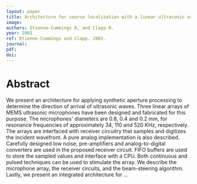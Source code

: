 ```yaml
---
layout: paper
title: Architecture for source localization with a linear ultrasonic array
image:
authors: Etienne-Cummings R, and Clapp M.
year: 2001
ref: Etienne-Cummings and Clapp. 2001.
journal: 
pdf: 
doi: 
---
```


# Abstract
We present an architecture for applying synthetic aperture processing to determine the direction of arrival of ultrasonic waves. Three linear arrays of MEMS ultrasonic microphones have been designed and fabricated for this purpose. The microphones' diameters are 0.8, 0.4 and 0.2 mm, for resonance frequencies of approximately 34, 110 and 520 KHz, respectively. The arrays are interfaced with receiver circuitry that samples and digitizes the incident wavefront. A pure analog implementation is also described. Carefully designed low noise, pre-amplifiers and analog-to-digital converters are used in the proposed receiver circuit. FIFO buffers are used to store the sampled values and interface with a CPU. Both continuous and pulsed techniques can be used to stimulate the array. We describe the microphone array, the receiver circuits, and the beam-steering algorithm. Lastly, we present an integrated architecture for …

